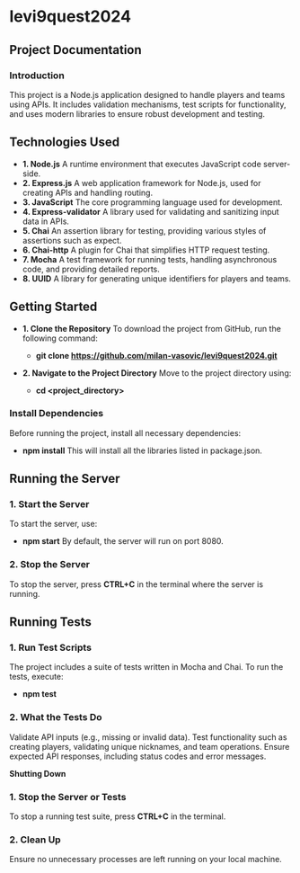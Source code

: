 # levi9quest2024
## Project Documentation ##
### Introduction ###
This project is a Node.js application designed to handle players and teams using APIs. It includes validation mechanisms, test scripts for functionality, and uses modern libraries to ensure robust development and testing.

## Technologies Used ##
- **1. Node.js**
A runtime environment that executes JavaScript code server-side.
- **2. Express.js**
A web application framework for Node.js, used for creating APIs and handling routing.
- **3. JavaScript**
The core programming language used for development.
- **4. Express-validator**
A library used for validating and sanitizing input data in APIs.
- **5. Chai**
An assertion library for testing, providing various styles of assertions such as expect.
- **6. Chai-http**
A plugin for Chai that simplifies HTTP request testing.
- **7. Mocha**
A test framework for running tests, handling asynchronous code, and providing detailed reports.
- **8. UUID**
A library for generating unique identifiers for players and teams.

## Getting Started ##
- **1. Clone the Repository**
To download the project from GitHub, run the following command:
  - **git clone https://github.com/milan-vasovic/levi9quest2024.git**

- **2. Navigate to the Project Directory**
Move to the project directory using:
  - **cd <project_directory>**

### Install Dependencies ###
Before running the project, install all necessary dependencies:
  - **npm install**
This will install all the libraries listed in package.json.

## Running the Server ##
### 1. Start the Server ###
To start the server, use:
  - **npm start**
By default, the server will run on port 8080.

### 2. Stop the Server ###
To stop the server, press **CTRL+C** in the terminal where the server is running.

## Running Tests ##
### 1. Run Test Scripts ###
The project includes a suite of tests written in Mocha and Chai. To run the tests, execute:
  - **npm test**

### 2. What the Tests Do ###
Validate API inputs (e.g., missing or invalid data).
Test functionality such as creating players, validating unique nicknames, and team operations.
Ensure expected API responses, including status codes and error messages.

**Shutting Down**
### 1. Stop the Server or Tests ###
To stop a running test suite, press **CTRL+C** in the terminal.

### 2. Clean Up ###
Ensure no unnecessary processes are left running on your local machine.
